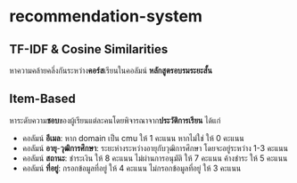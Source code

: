﻿# recommendation-system
## TF-IDF & Cosine Similarities
หาความคล้ายคลึ่งกันระหว่าง**คอร์ส**เรียนในคอลัมน์ **หลักสูตรอบรมระยะสั้น**
## Item-Based
หาระดับความ**ชอบ**ของผู้เรียนแต่ละคนโดยพิจารณาจาก**ประวัติการเรียน** ได้แก่
- คอลัมน์ **อีเมล**: หาก domain เป็น cmu ให้ 1 คะแนน หากไม่ใช่ ให้ 0 คะแนน
- คอลัมน์ **อายุ**-**วุฒิการศึกษา**: ระยะห่างระหว่างอายุกับวุฒิการศึกษา โดยจะอยู่ระหว่าง 1-3 คะแนน
- คอลัมน์ **สถานะ**: ชำระเงิน ให้ 8 คะแนน ไม่ผ่านการอนุมัติ ให้ 7 คะแนน ค้างชำระ ให้ 5 คะแนน
- คอลัมน์ **ที่อยู่**: กรอกข้อมูลที่อยู่ ให้ 4 คะแนน ไม่กรอกข้อมูลที่อยู่ ให้ 3 คะแนน
